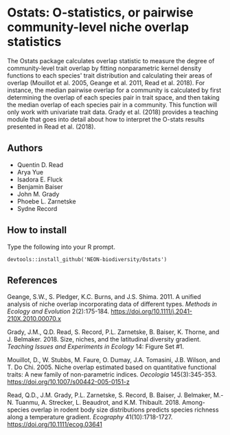 # Ostats: O-statistics, or pairwise community-level niche overlap statistics

The Ostats package calculates overlap statistic to measure the degree of community-level trait overlap by fitting nonparametric kernel density functions to each species' trait distribution and calculating their areas of overlap (Mouillot et al. 2005, Geange et al. 2011, Read et al. 2018). For instance, the median pairwise overlap for a community is calculated by first determining the overlap of each species pair in trait space, and then taking the median overlap of each species pair in a community. This function will only work with univariate trait data. Grady et al. (2018) provides a teaching module that goes into detail about how to interpret the O-stats results presented in Read et al. (2018).


## Authors

* Quentin D. Read
* Arya Yue
* Isadora E. Fluck
* Benjamin Baiser
* John M. Grady
* Phoebe L. Zarnetske
* Sydne Record

## How to install

Type the following into your R prompt.

```
devtools::install_github('NEON-biodiversity/Ostats')
```

## References

Geange, S.W., S. Pledger, K.C. Burns, and J.S. Shima. 2011. A unified analysis of niche overlap incorporating data of different types. *Methods in Ecology and Evolution* 2(2):175-184. https://doi.org/10.1111/j.2041-210X.2010.00070.x

Grady, J.M., Q.D. Read, S. Record, P.L. Zarnetske, B. Baiser, K. Thorne, and J. Belmaker. 2018. Size, niches, and the latitudinal diversity gradient. *Teaching Issues and Experiments in Ecology* 14: Figure Set #1.

Mouillot, D., W. Stubbs, M. Faure, O. Dumay, J.A. Tomasini, J.B. Wilson, and T. Do Chi. 2005. Niche overlap estimated based on quantitative functional traits: A new family of non-parametric indices. *Oecologia* 145(3):345-353. https://doi.org/10.1007/s00442-005-0151-z

Read, Q.D., J.M. Grady, P.L. Zarnetske, S. Record, B. Baiser, J. Belmaker, M.-N. Tuanmu, A. Strecker, L. Beaudrot, and K.M. Thibault. 2018. Among-species overlap in rodent body size distributions predicts species richness along a temperature gradient. *Ecography* 41(10):1718-1727. https://doi.org/10.1111/ecog.03641


